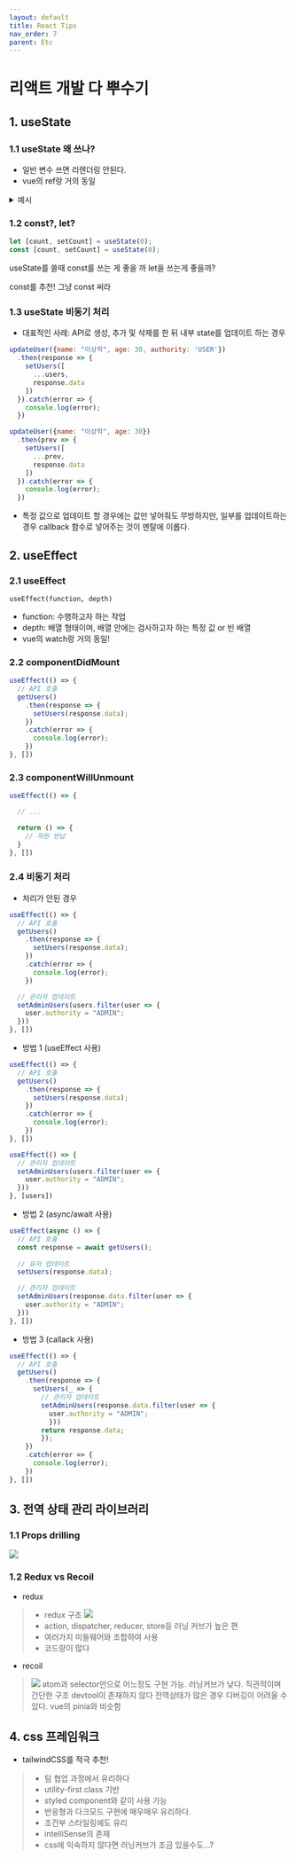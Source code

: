 ```yaml
---
layout: default
title: React Tips
nav_order: 7
parent: Etc
---
```


# 리액트 개발 다 뿌수기

## 1. useState

### 1.1 useState 왜 쓰나?

- 일반 변수 쓰면 리렌더링 안된다.
- vue의 ref랑 거의 동일
<details>
<summary>예시</summary>

```js
// 버튼 눌러도 그대로임
function App() {
  let count = 0;

  return (
    <>
      <button onClick={() => {
        count++;
        }}>
   		증가
      </button>

      <h1>{ count }</h1>

      <button onClick={() => {
        count--;
        }}>
   		감소
      </button>
    </>
  );
}
```

```js
// 버튼 누르면 리렌더링
function App() {
  const [count, setCount] = useState(0);

  return (
    <>
      <button onClick={() => {
        setCount(count + 1);
        }}>
   		증가
      </button>

      <h1>{ count }</h1>

      <button onClick={() => {
        setCount(count - 1);
        }}>
   		감소
      </button>
    </>
  );
}
```
</details>

### 1.2 const?, let?

```js
let [count, setCount] = useState(0);
const [count, setCount] = useState(0);
```
useState를 쓸때 const를 쓰는 게 좋을 까 let을 쓰는게 좋을까?

const를 추천! 그냥 const 써라

### 1.3 useState 비동기 처리

- 대표적인 사례: API로 생성, 추가 및 삭제를 한 뒤 내부 state를 업데이트 하는 경우

```js
updateUser({name: "이상학", age: 30, authority: 'USER'})
  .then(response => {
    setUsers([
      ...users,
      response.data
    ])
  }).catch(error => {
    console.log(error);
  })
```

```js
updateUser({name: "이상학", age: 30})
  .then(prev => {
    setUsers([
      ...prev,
      response.data
    ])
  }).catch(error => {
    console.log(error);
  })
```
- 특정 값으로 업데이트 할 경우에는 값만 넣어줘도 무방하지만, 일부를 업데이트하는 경우 callback 함수로 넣어주는 것이 멘탈에 이롭다.


## 2. useEffect

### 2.1 useEffect

```
useEffect(function, depth)
```
- function: 수행하고자 하는 작업
- depth: 배열 형태이며, 배열 안에는 검사하고자 하는 특정 값 or 빈 배열
- vue의 watch랑 거의 동일!

### 2.2 componentDidMount

```js
useEffect(() => {
  // API 호출
  getUsers()
    .then(response => {
      setUsers(response.data);
    })
    .catch(error => {
      console.log(error);
    })
}, [])
```

### 2.3 componentWillUnmount

```js
useEffect(() => {

  // ...

  return () => {
    // 자원 반납
  }
}, [])
```

### 2.4 비동기 처리

- 처리가 안된 경우
```js
useEffect(() => {
  // API 호출
  getUsers()
    .then(response => {
      setUsers(response.data);
    })
    .catch(error => {
      console.log(error);
    })

  // 관리자 업데이트
  setAdminUsers(users.filter(user => {
    user.authority = "ADMIN";
  }))
}, [])
```

- 방법 1 (useEffect 사용)

```js
useEffect(() => {
  // API 호출
  getUsers()
    .then(response => {
      setUsers(response.data);
    })
    .catch(error => {
      console.log(error);
    })
}, [])

useEffect(() => {
  // 관리자 업데이트
  setAdminUsers(users.filter(user => {
    user.authority = "ADMIN";
  }))
}, [users])
```


- 방법 2 (async/await 사용)

```js
useEffect(async () => {
  // API 호출
  const response = await getUsers();
  
  // 유저 업데이트
  setUsers(response.data);

  // 관리자 업데이트
  setAdminUsers(response.data.filter(user => {
    user.authority = "ADMIN";
  }))
}, [])
```

- 방법 3 (callack 사용)

```js
useEffect(() => {
  // API 호출
  getUsers()
    .then(response => {
      setUsers(_ => {
        // 관리자 업데이트
        setAdminUsers(response.data.filter(user => {
          user.authority = "ADMIN";
          }))
        return response.data;
        });
    })
    .catch(error => {
      console.log(error);
    })
}, [])
```

## 3. 전역 상태 관리 라이브러리

### 1.1 Props drilling

![](https://miro.medium.com/v2/resize:fit:982/1*lNk3Eo8AqThYs68m465ADg.png)

### 1.2 Redux vs Recoil

- redux
> - redux 구조
> ![](https://velog.velcdn.com/images/fltxld3/post/f8bdc9f3-f8fa-42b8-a4ed-2a6c67aae842/image.png)
> - action, dispatcher, reducer, store등 러닝 커브가 높은 편
> - 여러가지 미들웨어와 조합하여 사용
> - 코드량이 많다

- recoil
> ![](https://velog.velcdn.com/images/fltxld3/post/01207cfd-6402-40df-be68-1ac18c5dc43c/image.png)
> atom과 selector만으로 어느정도 구현 가능. 러닝커브가 낮다.
> 직관적이며 간단한 구조
> devtool이 존재하지 않다 전역상태가 많은 경우 디버깅이 어려울 수 있다.
> vue의 pinia와 비슷함

## 4. css 프레임워크
- tailwindCSS를 적극 추천!
> - 팀 협업 과정에서 유리하다
> - utility-first class 기반
> - styled component와 같이 사용 가능
> - 반응형과 다크모드 구현에 매우매우 유리하다.
> - 조건부 스타일링에도 유리
> - intelliSense의 존재 
> - css에 익숙하지 않다면 러닝커브가 조금 있을수도...?